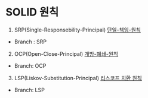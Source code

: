 # SOLID 원칙

1. SRP(Single-Responsebility-Principal) [단일-책임-원칙](https://be-alexkim.github.io/study/2025/03/03/study2.html)
- Branch : SRP
2. OCP(Open-Close-Principal) [개방-폐쇄-원칙](https://be-alexkim.github.io/study/2025/03/06/study1.html)
- Branch: OCP
3. LSP(Liskov-Substitution-Principal) [리스코프 치환 원칙](https://be-alexkim.github.io/study/2025/03/08/study3.html)
- Branch: LSP
